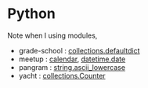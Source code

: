 # Python

Note when I using modules,

- grade-school : [collections.defaultdict](https://www.geeksforgeeks.org/defaultdict-in-python/)
- meetup : [calendar](https://docs.python.org/ko/3/library/calendar.html), [datetime.date](https://docs.python.org/ko/3/library/datetime.html?highlight=date#module-datetime)
- pangram : [string.ascii_lowercase](https://docs.python.org/ko/3/library/string.html?highlight=ascii_lowercase#string.ascii_lowercase)
- yacht : [collections.Counter](https://docs.python.org/ko/3/library/collections.html?highlight=counter#collections.Counter)